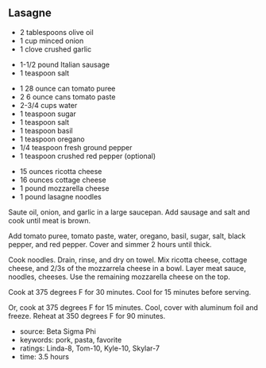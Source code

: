 Lasagne
-------

- 2 tablespoons olive oil
- 1 cup minced onion
- 1 clove crushed garlic
<!-- -->
- 1-1/2 pound Italian sausage
- 1 teaspoon salt
<!-- -->
- 1 28 ounce can tomato puree
- 2 6 ounce cans tomato paste
- 2-3/4 cups water
- 1 teaspoon sugar
- 1 teaspoon salt
- 1 teaspoon basil
- 1 teaspoon oregano
- 1/4 teaspoon fresh ground pepper
- 1 teaspoon crushed red pepper (optional)
<!-- -->
- 15 ounces ricotta cheese
- 16 ounces cottage cheese
- 1 pound mozzarella cheese
- 1 pound lasagne noodles

Saute oil, onion, and garlic in a large saucepan.  Add sausage and
salt and cook until meat is brown.

Add tomato puree, tomato paste, water, oregano, basil, sugar, salt,
black pepper, and red pepper.  Cover and simmer 2 hours until thick.

Cook noodles.  Drain, rinse, and dry on towel.  Mix ricotta cheese,
cottage cheese, and 2/3s of the mozzarrela cheese in a bowl. Layer
meat sauce, noodles, cheeses.  Use the remaining mozzarella cheese on
the top.

Cook at 375 degrees F for 30 minutes.  Cool for 15 minutes before
serving.

Or, cook at 375 degrees F for 15 minutes.  Cool, cover with aluminum
foil and freeze.  Reheat at 350 degrees F for 90 minutes.

- source: Beta Sigma Phi
- keywords: pork, pasta, favorite
- ratings: Linda-8, Tom-10, Kyle-10, Skylar-7
- time: 3.5 hours

